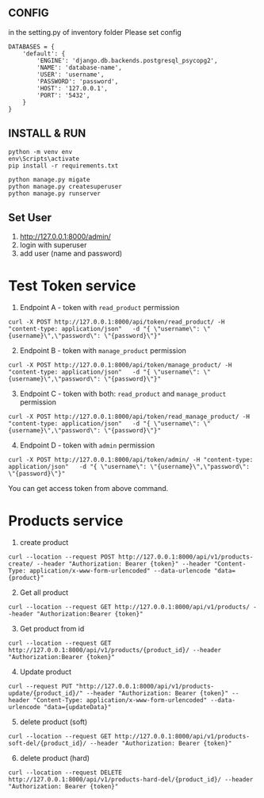 ## CONFIG
in the setting.py of inventory folder
Please set config
```
DATABASES = {
    'default': {
        'ENGINE': 'django.db.backends.postgresql_psycopg2',
        'NAME': 'database-name', 
        'USER': 'username', 
        'PASSWORD': 'password',
        'HOST': '127.0.0.1', 
        'PORT': '5432',
    }
}
```
## INSTALL & RUN
```
python -m venv env
env\Scripts\activate
pip install -r requirements.txt

python manage.py migate
python manage.py createsuperuser
python manage.py runserver
```

## Set User
1. http://127.0.0.1:8000/admin/
2. login with superuser
3. add user (name and password)

# Test Token service
1. Endpoint A - token with `read_product` permission
```
curl -X POST http://127.0.0.1:8000/api/token/read_product/ -H "content-type: application/json"   -d "{ \"username\": \"{username}\",\"password\": \"{password}\"}"
```
2. Endpoint B - token with `manage_product` permission
```
curl -X POST http://127.0.0.1:8000/api/token/manage_product/ -H "content-type: application/json"   -d "{ \"username\": \"{username}\",\"password\": \"{password}\"}"
```
3. Endpoint C - token with both: `read_product` and `manage_product` permission
```
curl -X POST http://127.0.0.1:8000/api/token/read_manage_product/ -H "content-type: application/json"   -d "{ \"username\": \"{username}\",\"password\": \"{password}\"}"
```
4. Endpoint D - token with `admin` permission
```
curl -X POST http://127.0.0.1:8000/api/token/admin/ -H "content-type: application/json"   -d "{ \"username\": \"{username}\",\"password\": \"{password}\"}"
```

You can get access token from above command.

# Products service
1. create product
```
curl --location --request POST http://127.0.0.1:8000/api/v1/products-create/ --header "Authorization: Bearer {token}" --header "Content-Type: application/x-www-form-urlencoded" --data-urlencode "data={product}"
```
2. Get all product
```
curl --location --request GET http://127.0.0.1:8000/api/v1/products/ --header "Authorization:Bearer {token}"
```
3. Get product from id
```
curl --location --request GET http://127.0.0.1:8000/api/v1/products/{product_id}/ --header "Authorization:Bearer {token}"
```

4. Update product
```
curl --request PUT "http://127.0.0.1:8000/api/v1/products-update/{product_id}/" --header "Authorization: Bearer {token}" --header "Content-Type: application/x-www-form-urlencoded" --data-urlencode "data={updateData}"
```

5. delete product (soft)
```
curl --location --request GET http://127.0.0.1:8000/api/v1/products-soft-del/{product_id}/ --header "Authorization: Bearer {token}"
```

6. delete product (hard)
```
curl --location --request DELETE http://127.0.0.1:8000/api/v1/products-hard-del/{product_id}/ --header "Authorization: Bearer {token}"
```
